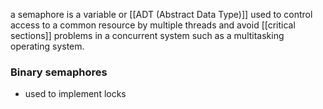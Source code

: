 a semaphore is a variable or [[ADT (Abstract Data Type)]] used to control access to a common resource by multiple threads and avoid [[critical sections]] problems in a concurrent system such as a multitasking operating system.

### Binary semaphores
- used to implement locks